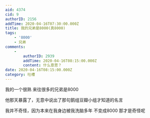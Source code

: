 ```yaml
---
aid: 4374
cid: 9
authorID: 2156
addTime: 2020-04-16T07:30:00.000Z
title: 我的兄弟是8000(真8000)
tags:
    - '8000'
    - 兄弟
comments:
    -
        authorID: 2939
        addTime: 2020-04-16T08:15:00.000Z
        content: 什么意思？
date: 2020-04-16T08:15:00.000Z
category: 吐槽
---
```


我的一个很熟 来往很多的兄弟是8000

他那天暴露了，无意中说出了那句鹅组豆瓣小组才知道的名言

我并不奇怪，因为本来在我身边被我洗脑多年 不变成8000 那才是奇怪呢
